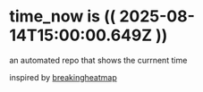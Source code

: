 # time_now is (( 2025-08-14T15:00:00.649Z ))

an automated repo that shows the currnent time

inspired by [breakingheatmap](https://github.com/breakingheatmap/breakingheatmap)